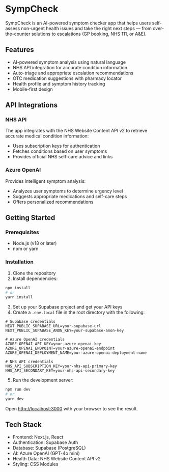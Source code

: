 # SympCheck

SympCheck is an AI-powered symptom checker app that helps users self-assess non-urgent health issues and take the right next steps — from over-the-counter solutions to escalations (GP booking, NHS 111, or A&E).

## Features

- AI-powered symptom analysis using natural language
- NHS API integration for accurate condition information
- Auto-triage and appropriate escalation recommendations
- OTC medication suggestions with pharmacy locator
- Health profile and symptom history tracking
- Mobile-first design

## API Integrations

### NHS API
The app integrates with the NHS Website Content API v2 to retrieve accurate medical condition information:
- Uses subscription keys for authentication
- Fetches conditions based on user symptoms
- Provides official NHS self-care advice and links

### Azure OpenAI
Provides intelligent symptom analysis:
- Analyzes user symptoms to determine urgency level
- Suggests appropriate medications and self-care steps
- Offers personalized recommendations

## Getting Started

### Prerequisites

- Node.js (v18 or later)
- npm or yarn

### Installation

1. Clone the repository
2. Install dependencies:

```bash
npm install
# or
yarn install
```

3. Set up your Supabase project and get your API keys
4. Create a `.env.local` file in the root directory with the following:

```
# Supabase credentials
NEXT_PUBLIC_SUPABASE_URL=your-supabase-url
NEXT_PUBLIC_SUPABASE_ANON_KEY=your-supabase-anon-key

# Azure OpenAI credentials
AZURE_OPENAI_API_KEY=your-azure-openai-key
AZURE_OPENAI_ENDPOINT=your-azure-openai-endpoint
AZURE_OPENAI_DEPLOYMENT_NAME=your-azure-openai-deployment-name

# NHS API credentials
NHS_API_SUBSCRIPTION_KEY=your-nhs-api-primary-key
NHS_API_SECONDARY_KEY=your-nhs-api-secondary-key
```

5. Run the development server:

```bash
npm run dev
# or
yarn dev
```

Open [http://localhost:3000](http://localhost:3000) with your browser to see the result.

## Tech Stack

- Frontend: Next.js, React
- Authentication: Supabase Auth
- Database: Supabase (PostgreSQL)
- AI: Azure OpenAI (GPT-4o mini)
- Health Data: NHS Website Content API v2
- Styling: CSS Modules